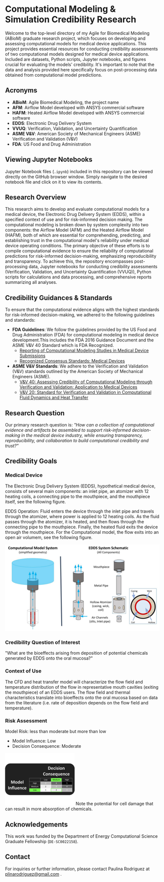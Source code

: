 # Computational Modeling & Simulation Credibility Research 

Welcome to the top-level directory of my Agile for Biomedical Modeling (ABioM) graduate research project, which focuses on developing and assessing computational models for medical device applications. This project provides essential resources for conducting credibility assessments of two computational models designed for medical device applications. Included are datasets, Python scripts, Jupyter notebooks, and figures crucial for evaluating the models' credibility. It's important to note that the data and analysis provided here specifically focus on post-processing data obtained from computational model predictions.

## Acronyms

- **ABioM**: Agile Biomedical Modeling, the project name
- **AFM**: Airflow Model developed with ANSYS commercial software
- **HAFM**: Heated Airflow Model developed with ANSYS commercial software
- **EDDS**: Electronic Drug Delivery System
- **VVUQ**: Verification, Validation, and Uncertainty Quantification
- **ASME V&V**: American Society of Mechanical Engineers (ASME) Verification and Validation (V&V)
- **FDA**: US Food and Drug Administration 

## Viewing Jupyter Notebooks

Jupyter Notebook files (`.ipynb`) included in this repository can be viewed directly on the GitHub browser window. Simply navigate to the desired notebook file and click on it to view its contents.

## Research Overview

This research aims to develop and evaluate computational models for a medical device, the Electronic Drug Delivery System (EDDS), within a specified context of use and for risk-informed decision making. The computational modeling is broken down by system complexity into two components: the Airflow Model (AFM) and the Heated Airflow Model (HAFM), both of which are essential for comprehending, predicting, and establishing trust in the computational model's reliability under medical device operating conditions. The primary objective of these efforts is to compile computational evidence to ensure the reliability of computational predictions for risk-informed decision-making, emphasizing reproducibility and transparency. To achieve this, the repository encompasses post-processing data, Jupyter notebooks for conducting credibility assessments (Verification, Validation, and Uncertainty Quantification (VVUQ)), Python scripts for calculations and data processing, and comprehensive reports summarizing all analyses.

## Credibility Guidances & Standards

To ensure that the computational evidence aligns with the highest standards for risk-informed decision-making, we adhered to the following guidelines and standards:

- **FDA Guidelines**: We follow the guidelines provided by the US Food and Drug Administration (FDA) for computational modeling in medical device development.This includes the FDA 2016 Guidance Document and the ASME V&V 40 Standard which is FDA Recognized. 
    - [Reporting of Computational Modeling Studies in Medical Device Submissions](https://www.fda.gov/regulatory-information/search-fda-guidance-documents/reporting-computational-modeling-studies-medical-device-submissions)
    - [Recognized Consensus Standards: Medical Devices](https://www.accessdata.fda.gov/scripts/cdrh/cfdocs/cfstandards/detail.cfm?standard__identification_no=38534)
- **ASME V&V Standards**: We adhere to the Verification and Validation (V&V) standards outlined by the American Society of Mechanical Engineers (ASME).
    - [V&V 40: Assessing Credibility of Computational Modeling through Verification and Validation: Application to Medical Devices](https://www.asme.org/codes-standards/find-codes-standards/v-v-40-assessing-credibility-computational-modeling-verification-validation-application-medical-devices)
    - [V&V 20: Standard for Verification and Validation in Computational Fluid Dynamics and Heat Transfer](https://www.asme.org/codes-standards/find-codes-standards/v-v-20-standard-verification-validation-computational-fluid-dynamics-heat-transfer#:~:text=The%20objective%20of%20ASME%20V%20V,at%20a%20specified%20validation%20point.)

## Research Question

Our primary research question is: *"How can a collection of computational evidence and artifacts be assembled to support risk-informed decision-making in the medical device industry, while ensuring transparency, reproducibility, and collaboration to build computational credibility and trust?"*

## Credibility Goals

### Medical Device 
The Electronic Drug Delivery System (EDDS), hypothetical medical device, consists of several main components: an inlet pipe, an atomizer with 12 heating coils, a connecting pipe to the mouthpiece, and the mouthpiece itself, see the following figure.

EDDS Operation: Fluid enters the device through the inlet pipe and travels through the atomizer, where power is applied to 12 heating coils. As the fluid passes through the atomizer, it is heated, and then flows through the connecting pipe to the mouthpiece. Finally, the heated fluid exits the device through the mouthpiece. For the Computational model, the flow exits into an open air volumem, see the following figure. 

![eddsDevice](edds_schematic.jpg)

### Credibility Question of Interest
"What are the bioeffects arising from deposition of potential chemicals generated by EDDS onto the oral mucosa?"

### Context of Use

The CFD and heat transfer model will characterize the flow field and temperature distribution of the flow in representative mouth cavities (exiting the mouthpiece) of an EDDS users. The flow field and thermal characteristics translate into bioeffects onto the oral mucosa based on data from the literature (i.e. rate of deposition depends on the flow field and temperature).

### Risk Assessment
Model Risk: less than moderate but more than low
- Model Influence: Low
- Decision Consequence: Moderate
<img src="risk.png" alt="Alt Text" style="width:45%; height:auto;">
Note the potential for cell damage that can result in more absorption of chemicals. 

## Acknowledgements
This work was funded by the Department of Energy Computational Science Graduate Fellowship (`DE-SC0022158`).

## Contact

For inquiries or further information, please contact Paulina Rodriguez at plinarodriguez@gmail.com . 

